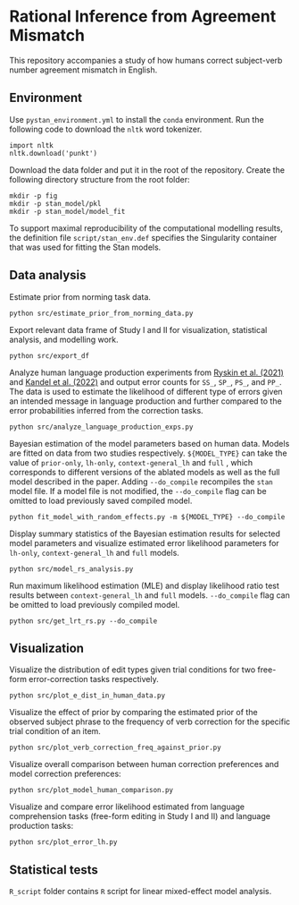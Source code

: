 # Rational Inference from Agreement Mismatch

This repository accompanies a study of how humans correct subject-verb number agreement mismatch in English.

## Environment
Use `pystan_environment.yml` to install the `conda` environment. Run the following code to download the `nltk` word tokenizer.
```
import nltk
nltk.download('punkt')
```
Download the data folder and put it in the root of the repository. Create the following directory structure from the root folder:
```
mkdir -p fig
mkdir -p stan_model/pkl
mkdir -p stan_model/model_fit
```
To support maximal reproducibility of the computational modelling results, the definition file `script/stan_env.def` specifies the Singularity container that was used for fitting the Stan models.

## Data analysis
Estimate prior from norming task data.
```
python src/estimate_prior_from_norming_data.py
```

Export relevant data frame of Study I and II for visualization, statistical analysis, and modelling work.
```
python src/export_df
```

Analyze human language production experiments from [Ryskin et al. (2021)](https://psyarxiv.com/uaxsq/) and [Kandel et al. (2022)](https://escholarship.org/uc/item/5wq6w93j) and output error counts for `SS_`, `SP_`, `PS_`, and `PP_`. The data is used to estimate the likelihood of different type of errors given an intended message in language production and further compared to the error probabilities inferred from the correction tasks.
```
python src/analyze_language_production_exps.py
```

Bayesian estimation of the model parameters based on human data. Models are fitted on data from two studies respectively. `${MODEL_TYPE}` can take the value of `prior-only`, `lh-only`, `context-general_lh` and `full` , which corresponds to different versions of the ablated models as well as the full model described in the paper. Adding `--do_compile`  recompiles the `stan` model file. If a model file is not modified, the `--do_compile` flag can be omitted to load previously saved compiled model.
```
python fit_model_with_random_effects.py -m ${MODEL_TYPE} --do_compile
```

Display summary statistics of the Bayesian estimation results for selected model parameters and visualize estimated error likelihood parameters for  `lh-only`, `context-general_lh` and `full`  models.
```
python src/model_rs_analysis.py
```

Run maximum likelihood estimation (MLE) and display likelihood ratio test results between `context-general_lh` and `full`  models.  `--do_compile` flag can be omitted to load previously compiled model.
```
python src/get_lrt_rs.py --do_compile
```

## Visualization
Visualize the distribution of edit types given trial conditions for two free-form error-correction tasks respectively.
```
python src/plot_e_dist_in_human_data.py
```

Visualize the effect of prior by comparing the estimated prior of the observed subject phrase to the frequency of verb correction for the specific trial condition of an item.
```
python src/plot_verb_correction_freq_against_prior.py
```

Visualize overall comparison between human correction preferences and model correction preferences:
```
python src/plot_model_human_comparison.py
```

Visualize and compare error likelihood estimated from language comprehension tasks (free-form editing in Study I and II) and language production tasks:
```
python src/plot_error_lh.py
```

## Statistical tests
`R_script` folder contains `R` script for linear mixed-effect model analysis.